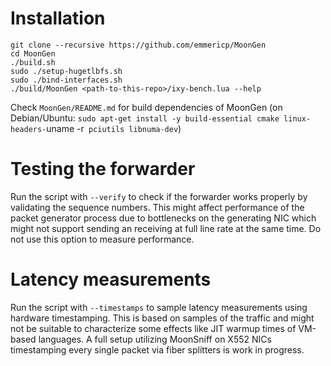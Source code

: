 Installation
============

```
git clone --recursive https://github.com/emmericp/MoonGen
cd MoonGen
./build.sh
sudo ./setup-hugetlbfs.sh
sudo ./bind-interfaces.sh
./build/MoonGen <path-to-this-repo>/ixy-bench.lua --help
```

Check `MoonGen/README.md` for build dependencies of MoonGen (on Debian/Ubuntu: `sudo apt-get install -y build-essential cmake linux-headers-`uname -r` pciutils libnuma-dev`)

Testing the forwarder
=====================

Run the script with `--verify` to check if the forwarder works properly by validating the sequence numbers.
This might affect performance of the packet generator process due to bottlenecks on the generating NIC which might not support sending an receiving at full line rate at the same time.
Do not use this option to measure performance.

Latency measurements
====================

Run the script with `--timestamps` to sample latency measurements using hardware timestamping.
This is based on samples of the traffic and might not be suitable to characterize some effects like JIT warmup times of VM-based languages.
A full setup utilizing MoonSniff on X552 NICs timestamping every single packet via fiber splitters is work in progress.
